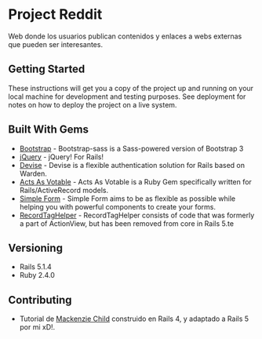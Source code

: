 # Project Reddit

Web donde los usuarios publican contenidos y enlaces a webs externas que pueden ser interesantes.

## Getting Started

These instructions will get you a copy of the project up and running on your local machine for development and testing purposes. See deployment for notes on how to deploy the project on a live system.

## Built With Gems

* [Bootstrap](http://www.rubydoc.info/gems/bootstrap-sass/3.3.7) - Bootstrap-sass is a Sass-powered version of Bootstrap 3
* [jQuery](https://maven.apache.org/) - jQuery! For Rails!
* [Devise](https://github.com/plataformatec/devise) - Devise is a flexible authentication solution for Rails based on Warden.
* [Acts As Votable](https://rometools.github.io/rome/) - Acts As Votable is a Ruby Gem specifically written for Rails/ActiveRecord models.
* [Simple Form](http://www.rubydoc.info/github/plataformatec/simple_form/master/frames) - Simple Form aims to be as flexible as possible while helping you with powerful components to create your forms.
* [RecordTagHelper](http://www.rubydoc.info/gems/record_tag_helper/1.0.0) - RecordTagHelper consists of code that was formerly a part of ActionView, but has been removed from core in Rails 5.te

## Versioning

* Rails 5.1.4
* Ruby  2.4.0

## Contributing

* Tutorial de [Mackenzie Child](https://www.youtube.com/watch?v=7-1HCWbu7iU&index=1&list=PL23ZvcdS3XPLNdRYB_QyomQsShx59tpc-) construido en Rails 4, y adaptado a Rails 5 por mi xD!.
